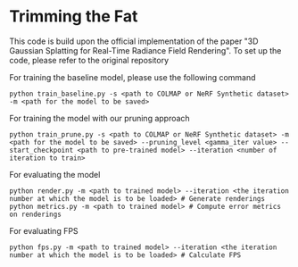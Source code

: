 
# Trimming the Fat


This code is build upon the official implementation of the paper "3D Gaussian Splatting for Real-Time Radiance Field Rendering". To set up the code, please refer to the original repository





For training the baseline model, please use the following command
```shell
python train_baseline.py -s <path to COLMAP or NeRF Synthetic dataset> -m <path for the model to be saved>
```

For training the model with our pruning approach 
```shell
python train_prune.py -s <path to COLMAP or NeRF Synthetic dataset> -m <path for the model to be saved> --pruning_level <gamma_iter value> --start_checkpoint <path to pre-trained model> --iteration <number of iteration to train>
```

For evaluating the model 
```shell
python render.py -m <path to trained model> --iteration <the iteration number at which the model is to be loaded> # Generate renderings
python metrics.py -m <path to trained model> # Compute error metrics on renderings
```

For evaluating FPS
```shell
python fps.py -m <path to trained model> --iteration <the iteration number at which the model is to be loaded> # Calculate FPS
```
